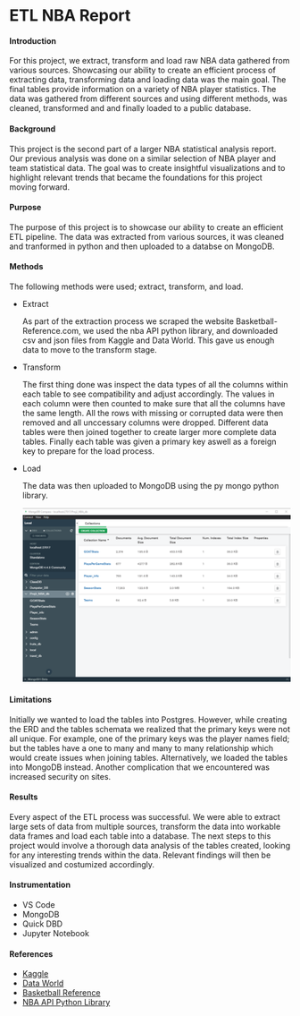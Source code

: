 # ETL NBA Report 

<h4> Introduction </h4>
<P> For this project, we extract, transform and load raw NBA data gathered from various sources. Showcasing our ability to create an efficient process of extracting data, transforming data and loading data was the main goal. The final tables provide information on a variety of NBA player statistics. The data was gathered from different sources and using different methods, was cleaned, transformed and and finally loaded to a public database.  </p>

<h4>Background</h4>
<p> This project is the second part of a larger NBA statistical analysis report. Our previous analysis was done on a similar selection of NBA player and team statistical data. The goal was to create insightful visualizations and to highlight relevant trends that became the foundations for this project moving forward. </p>

<h4>Purpose</h4>
<p>The purpose of this project is to showcase our ability to create an efficient ETL pipeline. The data was extracted from various sources, it was cleaned and tranformed in python and then uploaded to a databse on MongoDB. </p>

<h4>Methods</h4>
<p> The following methods were used; extract, transform, and load.

- Extract<p>As part of the extraction process we scraped the website Basketball-Reference.com, we used the nba API python library, and downloaded csv and json files from Kaggle and Data World. This gave us enough data to move to the transform stage.</p>

- Transform<p>The first thing done was inspect the data types of all the columns within each table to see compatibility and adjust accordingly. The values in each column were then counted to make sure that all the columns have the same length. All the rows with missing or corrupted data were then removed and all unccessary columns were dropped. Different data tables were then joined together to create larger more complete data tables. Finally each table was given a primary key aswell as a foreign key to prepare for the load process. </p>

- Load<p>The data was then uploaded to MongoDB using the py mongo python library.</p>
![mongodb](Load/loaded_db_colls.png)

<h4>Limitations</h4>
<p> Initially we wanted to load the tables into Postgres. However, while creating the ERD and the tables schemata we realized that the primary keys were not all unique. For example, one of the primary keys was the player names field; but the tables have a one to many and many to many relationship which would create issues when joining tables.  Alternatively, we loaded the tables into MongoDB instead. Another complication that we encountered was increased security on sites.

<h4>Results</h4>
<p>Every aspect of the ETL process was successful. We were able to extract large sets of data from multiple sources, transform the data into workable data frames and load each table into a database. The next steps to this project would involve a thorough data analysis of the tables created, looking for any interesting trends within the data. Relevant findings will then be visualized and costumized accordingly. </p>

<h4>Instrumentation</h4>
<ul>

<li>VS Code</li>
<li>MongoDB</li>
<li>Quick DBD</li>
<li>Jupyter Notebook</li>

</ul>

<h4>References</h4>
<ul>

<li> <a href="https://www.kaggle.com/">Kaggle</a></li>
<li> <a href="https://data.world/">Data World</a></li>
<li> <a href="https://www.basketball-reference.com/">Basketball Reference</a></li>
<li> <a href="https://pypi.org/project/nba-api/">NBA API Python Library</a></li>
</ul>

